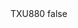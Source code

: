 <?xml version="1.0" encoding="UTF-8"?>
<CustomMetadata xmlns="http://soap.sforce.com/2006/04/metadata">
    <label>TXU880</label>
    <protected>false</protected>
</CustomMetadata>
